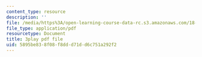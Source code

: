```yaml
---
content_type: resource
description: ''
file: /media/https%3A/open-learning-course-data-rc.s3.amazonaws.com/18-03sc-differential-equations-fall-2011/5895be838f08f8ddd71dd6c751a292f2_YUjdyKhWt6E.pdf
file_type: application/pdf
resourcetype: Document
title: 3play pdf file
uid: 5895be83-8f08-f8dd-d71d-d6c751a292f2
---
```

